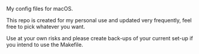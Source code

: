 My config files for macOS.  

This repo is created for my personal use and updated very frequently, feel free to pick whatever you want.  

Use at your own risks and please create back-ups of your current set-up if you intend to use the Makefile.  
